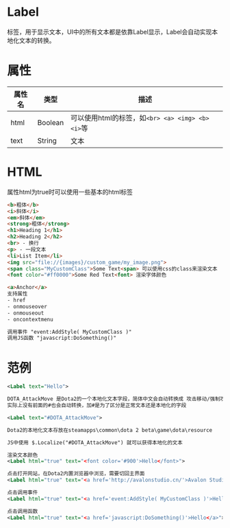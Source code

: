 # Label
标签，用于显示文本，UI中的所有文本都是依靠Label显示，Label会自动实现本地化文本的转换。
# 属性
属性名|类型|描述
--|--|--
html|Boolean|可以使用html的标签，如`<br> <a> <img> <b> <i>`等
text|String|文本
# HTML
属性html为true时可以使用一些基本的html标签
```html
<b>粗体</b>
<i>斜体</i>
<em>斜体</em>
<strong>粗体</strong>
<h1>Heading 1</h1>
<h2>Heading 2</h2>
<br> - 换行
<p> - 一段文本
<li>List Item</li>
<img src="file://{images}/custom_game/my_image.png">
<span class="MyCustomClass">Some Text<span> 可以使用css的class来渲染文本
<font color="#ff0000">Some Red Text<font> 渲染字体颜色

<a>Anchor</a>
支持属性
- href
- onmouseover
- onmouseout
- oncontextmenu

调用事件 "event:AddStyle( MyCustomClass )"
调用JS函数 "javascript:DoSomething()"
```
# 范例
```xml
<Label text="Hello">
```
```xml
DOTA_AttackMove 是Dota2的一个本地化文本字段，简体中文会自动转换成 攻击移动/强制攻击
实际上没有前面的#也会自动转换，加#是为了区分是正常文本还是本地化的字段

<Label text="#DOTA_AttackMove">

Dota2的本地化文本存放在steamapps\common\dota 2 beta\game\dota\resource

JS中使用 $.Localize("#DOTA_AttackMove") 就可以获得本地化的文本
```
```xml
渲染文本颜色
<Label html="true" text="<font color='#900'>Hello</font>">

点击打开网站，在Dota2内置浏览器中浏览，需要切回主界面
<Label html="true" text="<a href='http://avalonstudio.cn/'>Avalon Studio</a>">

点击调用事件
<Label html="true" text="<a href='event:AddStyle( MyCustomClass )'>Hello</a>">

点击调用函数
<Label html="true" text="<a href='javascript:DoSomething()'>Hello</a>">
```